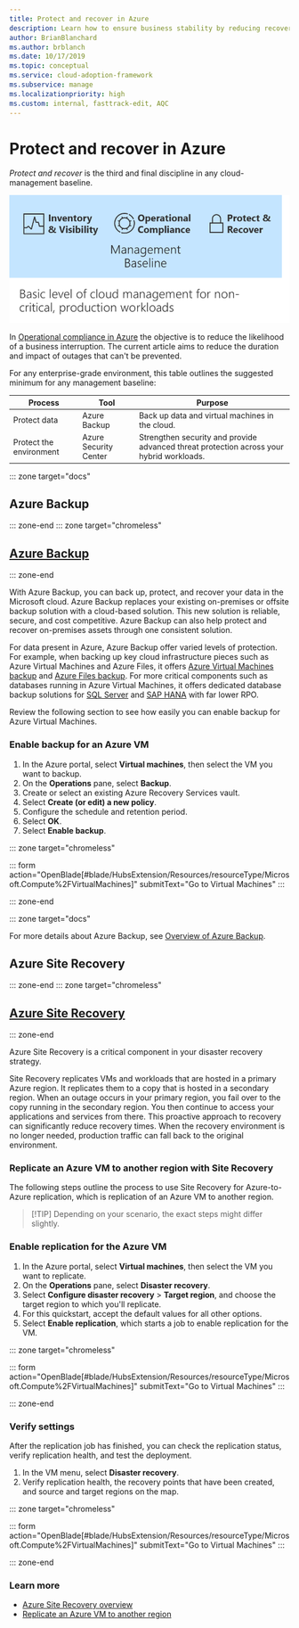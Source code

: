 ```yaml
---
title: Protect and recover in Azure
description: Learn how to ensure business stability by reducing recovery time and the likelihood of business interruption.
author: BrianBlanchard
ms.author: brblanch
ms.date: 10/17/2019
ms.topic: conceptual
ms.service: cloud-adoption-framework
ms.subservice: manage
ms.localizationpriority: high
ms.custom: internal, fasttrack-edit, AQC
---
```


# Protect and recover in Azure

*Protect and recover* is the third and final discipline in any cloud-management baseline.

![Cloud Management Baseline](../../_images/manage/management-baseline.png)

In [Operational compliance in Azure](./operational-compliance.md) the objective is to reduce the likelihood of a business interruption. The current article aims to reduce the duration and impact of outages that can't be prevented.

For any enterprise-grade environment, this table outlines the suggested minimum for any management baseline:

| Process                 | Tool                  | Purpose                                                                                  |
| ----------------------- | --------------------- | ---------------------------------------------------------------------------------------- |
| Protect data            | Azure Backup          | Back up data and virtual machines in the cloud.                                          |
| Protect the environment | Azure Security Center | Strengthen security and provide advanced threat protection across your hybrid workloads. |

::: zone target="docs"

## Azure Backup

::: zone-end
::: zone target="chromeless"

## [Azure Backup](#tab/AzureBackup)

::: zone-end

With Azure Backup, you can back up, protect, and recover your data in the Microsoft cloud. Azure Backup replaces your existing on-premises or offsite backup solution with a cloud-based solution. This new solution is reliable, secure, and cost competitive. Azure Backup can also help protect and recover on-premises assets through one consistent solution.

For data present in Azure, Azure Backup offer varied levels of protection. For example, when backing up key cloud infrastructure pieces such as Azure Virtual Machines and Azure Files, it offers [Azure Virtual Machines backup](/azure/backup/backup-azure-vms-introduction) and [Azure Files backup](/azure/backup/azure-file-share-backup-overview). For more critical components such as databases running in Azure Virtual Machines, it offers dedicated database backup solutions for [SQL Server](/azure/backup/backup-azure-sql-database) and [SAP HANA](/azure/backup/sap-hana-db-about) with far lower RPO.

Review the following section to see how easily you can enable backup for Azure Virtual Machines.

### Enable backup for an Azure VM

1. In the Azure portal, select **Virtual machines**, then select the VM you want to backup.
1. On the **Operations** pane, select **Backup**.
1. Create or select an existing Azure Recovery Services vault.
1. Select **Create (or edit) a new policy**.
1. Configure the schedule and retention period.
1. Select **OK**.
1. Select **Enable backup**.

::: zone target="chromeless"

::: form action="OpenBlade[#blade/HubsExtension/Resources/resourceType/Microsoft.Compute%2FVirtualMachines]" submitText="Go to Virtual Machines" :::

::: zone-end

::: zone target="docs"

For more details about Azure Backup, see [Overview of Azure Backup](/azure/backup/backup-overview).

## Azure Site Recovery

::: zone-end
::: zone target="chromeless"

## [Azure Site Recovery](#tab/siterecovery)

::: zone-end

Azure Site Recovery is a critical component in your disaster recovery strategy.

Site Recovery replicates VMs and workloads that are hosted in a primary Azure region. It replicates them to a copy that is hosted in a secondary region. When an outage occurs in your primary region, you fail over to the copy running in the secondary region. You then continue to access your applications and services from there. This proactive approach to recovery can significantly reduce recovery times. When the recovery environment is no longer needed, production traffic can fall back to the original environment.

### Replicate an Azure VM to another region with Site Recovery

The following steps outline the process to use Site Recovery for Azure-to-Azure replication, which is replication of an Azure VM to another region.
>
> [!TIP]
> Depending on your scenario, the exact steps might differ slightly.
>

### Enable replication for the Azure VM

1. In the Azure portal, select **Virtual machines**, then select the VM you want to replicate.
1. On the **Operations** pane, select **Disaster recovery**.
1. Select **Configure disaster recovery** > **Target region**, and choose the target region to which you'll replicate.
1. For this quickstart, accept the default values for all other options.
1. Select **Enable replication**, which starts a job to enable replication for the VM.

::: zone target="chromeless"

::: form action="OpenBlade[#blade/HubsExtension/Resources/resourceType/Microsoft.Compute%2FVirtualMachines]" submitText="Go to Virtual Machines" :::

::: zone-end

### Verify settings

After the replication job has finished, you can check the replication status, verify replication health, and test the deployment.

1. In the VM menu, select **Disaster recovery**.
1. Verify replication health, the recovery points that have been created, and source and target regions on the map.

::: zone target="chromeless"

::: form action="OpenBlade[#blade/HubsExtension/Resources/resourceType/Microsoft.Compute%2FVirtualMachines]" submitText="Go to Virtual Machines" :::

::: zone-end

### Learn more

- [Azure Site Recovery overview](/azure/site-recovery/site-recovery-overview)
- [Replicate an Azure VM to another region](/azure/site-recovery/azure-to-azure-quickstart)
